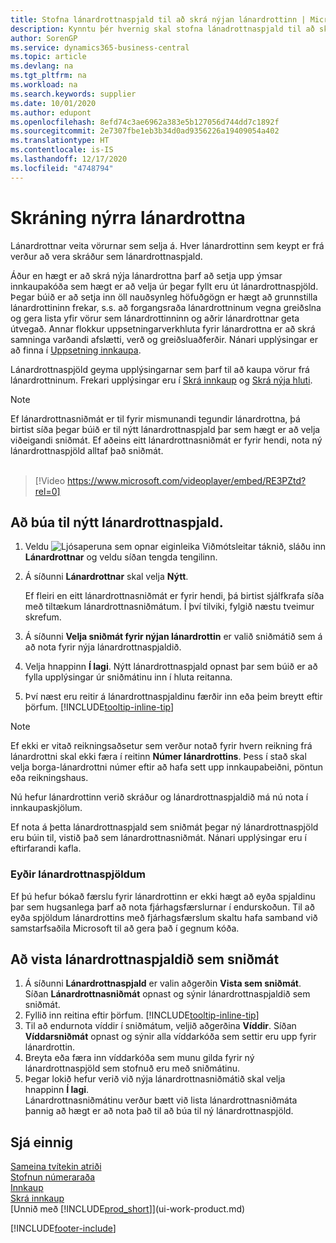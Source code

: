 ```yaml
---
title: Stofna lánardrottnaspjald til að skrá nýjan lánardrottinn | Microsoft Docs
description: Kynntu þér hvernig skal stofna lánadrottnaspjald til að skrá nýjan lánardrottinn eða birgja.
author: SorenGP
ms.service: dynamics365-business-central
ms.topic: article
ms.devlang: na
ms.tgt_pltfrm: na
ms.workload: na
ms.search.keywords: supplier
ms.date: 10/01/2020
ms.author: edupont
ms.openlocfilehash: 8efd74c3ae6962a383e5b127056d744dd7c1892f
ms.sourcegitcommit: 2e7307fbe1eb3b34d0ad9356226a19409054a402
ms.translationtype: HT
ms.contentlocale: is-IS
ms.lasthandoff: 12/17/2020
ms.locfileid: "4748794"
---
```

# <a name="register-new-vendors"></a>Skráning nýrra lánardrottna

Lánardrottnar veita vörurnar sem selja á. Hver lánardrottinn sem keypt er frá verður að vera skráður sem lánardrottnaspjald.

Áður en hægt er að skrá nýja lánardrottna þarf að setja upp ýmsar innkaupakóða sem hægt er að velja úr þegar fyllt eru út lánardrottnaspjöld. Þegar búið er að setja inn öll nauðsynleg höfuðgögn er hægt að grunnstilla lánardrottininn frekar, s.s. að forgangsraða lánardrottninum vegna greiðslna og gera lista yfir vörur sem lánardrottinninn og aðrir lánardrottnar geta útvegað. Annar flokkur uppsetningarverkhluta fyrir lánardrottna er að skrá samninga varðandi afslætti, verð og greiðsluaðferðir. Nánari upplýsingar er að finna í [Uppsetning innkaupa](purchasing-setup-purchasing.md).

Lánardrottnaspjöld geyma upplýsingarnar sem þarf til að kaupa vörur frá lánardrottninum. Frekari upplýsingar eru í [Skrá innkaup](purchasing-how-record-purchases.md) og [Skrá nýja hluti](inventory-how-register-new-items.md).

> [!NOTE]  
> Ef lánardrottnasniðmát er til fyrir mismunandi tegundir lánardrottna, þá birtist síða þegar búið er til nýtt lánardrottnaspjald þar sem hægt er að velja viðeigandi sniðmát. Ef aðeins eitt lánardrottnasniðmát er fyrir hendi, nota ný lánardrottnaspjöld alltaf það sniðmát.
<br><br>  

> [!Video https://www.microsoft.com/videoplayer/embed/RE3PZtd?rel=0]

## <a name="to-create-a-new-vendor-card"></a>Að búa til nýtt lánardrottnaspjald.

1. Veldu ![Ljósaperuna sem opnar eiginleika Viðmótsleitar](media/ui-search/search_small.png "Segðu mér hvað þú vilt gera") táknið, sláðu inn **Lánardrottnar** og veldu síðan tengda tengilinn.  
2. Á síðunni **Lánardrottnar** skal velja **Nýtt**.

    Ef fleiri en eitt lánardrottnasniðmát er fyrir hendi, þá birtist sjálfkrafa síða með tiltækum lánardrottnasniðmátum. Í því tilviki, fylgið næstu tveimur skrefum.
3. Á síðunni **Velja sniðmát fyrir nýjan lánardrottin** er valið sniðmátið sem á að nota fyrir nýja lánardrottnaspjaldið.
4. Velja hnappinn **Í lagi**. Nýtt lánardrottnaspjald opnast þar sem búið er að fylla upplýsingar úr sniðmátinu inn í hluta reitanna.
5. Því næst eru reitir á lánardrottnaspjaldinu færðir inn eða þeim breytt eftir þörfum. [!INCLUDE[tooltip-inline-tip](includes/tooltip-inline-tip_md.md)]

> [!NOTE]  
> Ef ekki er vitað reikningsaðsetur sem verður notað fyrir hvern reikning frá lánardrottni skal ekki færa í reitinn **Númer lánardrottins**. Þess í stað skal velja borga-lánardrottni númer eftir að hafa sett upp innkaupabeiðni, pöntun eða reikningshaus.

Nú hefur lánardrottinn verið skráður og lánardrottnaspjaldið má nú nota í innkaupaskjölum.

Ef nota á þetta lánardrottnaspjald sem sniðmát þegar ný lánardrottnaspjöld eru búin til, vistið það sem lánardrottnasniðmát. Nánari upplýsingar eru í eftirfarandi kafla.

### <a name="deleting-vendor-cards"></a>Eyðir lánardrottnaspjöldum
Ef þú hefur bókað færslu fyrir lánardrottinn er ekki hægt að eyða spjaldinu þar sem hugsanlega þarf að nota fjárhagsfærslurnar í endurskoðun. Til að eyða spjöldum lánardrottins með fjárhagsfærslum skaltu hafa samband við samstarfsaðila Microsoft til að gera það í gegnum kóða.

## <a name="to-save-the-vendor-card-as-a-template"></a>Að vista lánardrottnaspjaldið sem sniðmát
1. Á síðunni **Lánardrottnaspjald** er valin aðgerðin **Vista sem sniðmát**. Síðan **Lánardrottnasniðmát** opnast og sýnir lánardrottnaspjaldið sem sniðmát.
2. Fyllið inn reitina eftir þörfum. [!INCLUDE[tooltip-inline-tip](includes/tooltip-inline-tip_md.md)]
3. Til að endurnota víddir í sniðmátum, veljið aðgerðina **Víddir**. Síðan **Víddarsniðmát** opnast og sýnir alla víddarkóða sem settir eru upp fyrir lánardrottin.
4. Breyta eða færa inn víddarkóða sem munu gilda fyrir ný lánardrottnaspjöld sem stofnuð eru með sniðmátinu.
5. Þegar lokið hefur verið við nýja lánardrottnasniðmátið skal velja hnappinn **Í lagi**.  
   Lánardrottnasniðmátinu verður bætt við lista lánardrottnasniðmáta þannig að hægt er að nota það til að búa til ný lánardrottnaspjöld.

## <a name="see-also"></a>Sjá einnig
[Sameina tvítekin atriði](sales-how-merge-duplicate-records.md)  
[Stofnun númeraraða](ui-create-number-series.md)  
[Innkaup](purchasing-manage-purchasing.md)  
[Skrá innkaup](purchasing-how-record-purchases.md)   
[Unnið með [!INCLUDE[prod_short](includes/prod_short.md)]](ui-work-product.md)  


[!INCLUDE[footer-include](includes/footer-banner.md)]